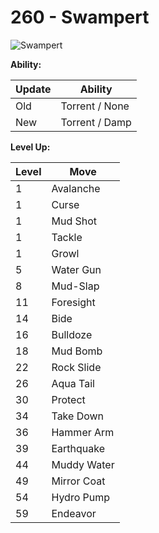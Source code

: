 # 260 - Swampert
![][260]

**Ability:**

Update | Ability
---    | ---
Old    | Torrent / None
New    | Torrent / Damp

**Level Up:**

Level | Move
---   | ---
  1   | Avalanche
  1   | Curse
  1   | Mud Shot
  1   | Tackle
  1   | Growl
  5   | Water Gun
  8   | Mud-Slap
 11   | Foresight
 14   | Bide
 16   | Bulldoze
 18   | Mud Bomb
 22   | Rock Slide
 26   | Aqua Tail
 30   | Protect
 34   | Take Down
 36   | Hammer Arm
 39   | Earthquake
 44   | Muddy Water
 49   | Mirror Coat
 54   | Hydro Pump
 59   | Endeavor



[260]: https://raw.githubusercontent.com/PokeAPI/sprites/master/sprites/pokemon/260.png "Swampert"
